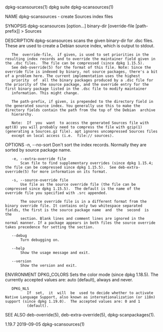 dpkg-scansources(1)                                                                               dpkg suite                                                                              dpkg-scansources(1)

NAME
       dpkg-scansources - create Sources index files

SYNOPSIS
       dpkg-scansources [option...] binary-dir [override-file [path-prefix]] > Sources

DESCRIPTION
       dpkg-scansources scans the given binary-dir for .dsc files.  These are used to create a Debian source index, which is output to stdout.

       The  override-file,  if given, is used to set priorities in the resulting index records and to override the maintainer field given in the .dsc files.  The file can be compressed (since dpkg 1.15.5).
       See deb-override(5) for the format of this file. Note: Since the override file is indexed by binary, not source packages, there's a bit of a problem here. The current implementation uses the highest
       priority  of  all the binary packages produced by a .dsc file for the priority of the source package, and the override entry for the first binary package listed in the .dsc file to modify maintainer
       information. This might change.

       The path-prefix, if given, is prepended to the directory field in the generated source index. You generally use this to make the directory fields contain the path from the top of the Debian  archive
       hierarchy.

       Note:  If  you  want  to access the generated Sources file with apt(8) you will probably need to compress the file with gzip(1) (generating a Sources.gz file). apt ignores uncompressed Sources files
       except on local access (i.e.  file:// sources).

OPTIONS
       -n, --no-sort
           Don't sort the index records. Normally they are sorted by source package name.

       -e, --extra-override file
           Scan file to find supplementary overrides (since dpkg 1.15.4; the file can be compressed since dpkg 1.15.5).  See deb-extra-override(5) for more information on its format.

       -s, --source-override file
           Use file as the source override file (the file can be compressed since dpkg 1.15.5).  The default is the name of the override file you specified with .src appended.

           The source override file is in a different format from the binary override file. It contains only two whitespace separated fields, the first is the source package name  and  the  second  is  the
           section. Blank lines and comment lines are ignored in the normal manner. If a package appears in both files the source override takes precedence for setting the section.

       --debug
           Turn debugging on.

       --help
           Show the usage message and exit.

       --version
           Show the version and exit.

ENVIRONMENT
       DPKG_COLORS
              Sets the color mode (since dpkg 1.18.5).  The currently accepted values are: auto (default), always and never.

       DPKG_NLS
              If  set,  it  will  be  used to decide whether to activate Native Language Support, also known as internationalization (or i18n) support (since dpkg 1.19.0).  The accepted values are: 0 and 1
              (default).

SEE ALSO
       deb-override(5), deb-extra-override(5), dpkg-scanpackages(1).

1.19.7                                                                                            2019-09-05                                                                              dpkg-scansources(1)
